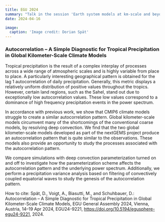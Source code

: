 ```yaml
---
title: EGU 2024
summary: "Talk in the session 'Earth system models at km-scale and beyond: Implications of resolving smaller scale processes on the climate and challenges'"
date: 2024-04-16

image:
  caption: 'Image credit: Dorian Spät'
---
```


### Autocorrelation – A Simple Diagnostic for Tropical Precipitation in Global Kilometer-Scale Climate Models

Tropical precipitation is the result of a complex interplay of processes across a wide range of atmospheric scales and is highly variable from place to place. A particularly interesting geographical pattern is obtained for the lag 1 autocorrelation of daily precipitation. Generally, this metric displays a relatively uniform distribution of positive values throughout the tropics. However, certain land regions, such as the Sahel, stand out due to exceptionally low autocorrelation values. These low values correspond to a dominance of high frequency precipitation events in the power spectrum.

In accordance with previous work, we show that CMIP6 climate models struggle to create a similar autocorrelation pattern. Global kilometer-scale models circumvent many of the shortcomings of the conventional coarse models, by resolving deep convection. We find that the two global kilometer-scale models developed as part of the nextGEMS project produce an autocorrelation pattern that is quite similar to the observations. These models also provide an opportunity to study the processes associated with the autocorrelation pattern.

We compare simulations with deep convection parameterization turned on and off to investigate how the parameterization scheme affects the autocorrelation pattern and the underlying power spectrum. Additionally, we perform a precipitation variance analysis based on filtering of convectively coupled equatorial waves to study the genesis of the autocorrelation pattern.

How to cite: Spät, D., Voigt, A., Biasutti, M., and Schuhbauer, D.: Autocorrelation – A Simple Diagnostic for Tropical Precipitation in Global Kilometer-Scale Climate Models, EGU General Assembly 2024, Vienna, Austria, 14–19 Apr 2024, EGU24-9221, https://doi.org/10.5194/egusphere-egu24-9221, 2024.